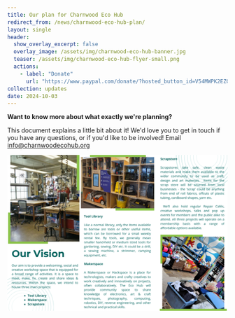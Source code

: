 ```yaml
---
title: Our plan for Charnwood Eco Hub
redirect_from: /news/charnwood-eco-hub-plan/
layout: single
header:
  show_overlay_excerpt: false
  overlay_image: /assets/img/charnwood-eco-hub-banner.jpg
  teaser: /assets/img/charnwood-eco-hub-flyer-small.png
  actions:
    - label: "Donate"
      url: "https://www.paypal.com/donate/?hosted_button_id=V54MWPK2EZGPY"
collection: updates
date: 2024-10-03
---
```


**Want to know more about what exactly we're planning?**

This document explains a little bit about it! We'd love you to get in touch if you have any questions, or if you'd like to be involved! Email [info@charnwoodecohub.org](mailto:info@charnwoodecohub.org)

![Charnwood Eco Hub flyer](/assets/img/charnwood-eco-hub-flyer.png)

